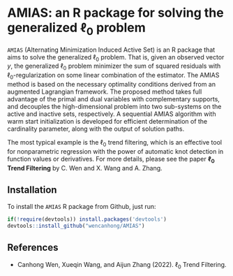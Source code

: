 # AMIAS: an R package for solving the generalized $\ell_0$ problem

`AMIAS` (Alternating Minimization Induced Active Set) is an R package that aims to solve the generalized $\ell_0$ problem. That is, given an observed vector $y$, the generalized $\ell_0$ problem minimizer the sum of squared residuals with $\ell_0$-regularization on some linear combination of the estimator. The AMIAS method is based on the necessary optimality conditions derived from an augmented Lagrangian framework. The proposed method takes full advantage of the primal and dual variables with complementary supports, and decouples the high-dimensional problem into two sub-systems on the active and inactive sets, respectively. A sequential AMIAS algorithm with warm start initialization is developed for efficient determination of the cardinality parameter, along with the output of solution paths.

The most typical example is the $\ell_0$ trend filtering, which is an effective tool for nonparametric regression with the power of automatic knot detection
in function values or derivatives. For more details, please see the paper **$\ell_0$ Trend Filtering** by C. Wen and X. Wang and A. Zhang. 


## Installation

To install the `AMIAS` R package from Github, just run:

```r
if(!require(devtools)) install.packages('devtools')
devtools::install_github("wencanhong/AMIAS")
```

## References

- Canhong Wen, Xueqin Wang, and Aijun Zhang (2022). $\ell_0$ Trend Filtering. 
